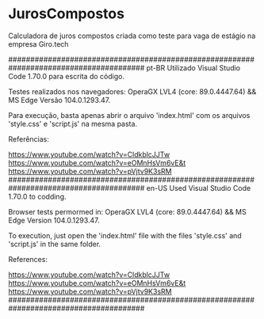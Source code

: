 # JurosCompostos
Calculadora de juros compostos criada como teste para vaga de estágio na empresa Giro.tech


#######################################################################################
pt-BR
Utilizado Visual Studio Code 1.70.0 para escrita do código.

Testes realizados nos navegadores: OperaGX LVL4 (core: 89.0.4447.64) && MS Edge Versão 104.0.1293.47.

Para execução, basta apenas abrir o arquivo 'index.html' com os arquivos 'style.css' e 'script.js' na mesma pasta.

Referências:

https://www.youtube.com/watch?v=CldkblcJJTw
https://www.youtube.com/watch?v=eOMnHsVm6vE&t
https://www.youtube.com/watch?v=pVjtv9K3sRM
#######################################################################################
en-US
Used Visual Studio Code 1.70.0 to codding.

Browser tests permormed in: OperaGX LVL4 (core: 89.0.4447.64) && MS Edge Version 104.0.1293.47.

To execution, just open the 'index.html' file with the files 'style.css' and 'script.js' in the same folder.

References:

https://www.youtube.com/watch?v=CldkblcJJTw
https://www.youtube.com/watch?v=eOMnHsVm6vE&t
https://www.youtube.com/watch?v=pVjtv9K3sRM
#######################################################################################
